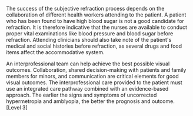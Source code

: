 The success of the subjective refraction process depends on the collaboration of different health workers attending to the patient. A patient who has been found to have high blood sugar is not a good candidate for refraction. It is therefore indicative that the nurses are available to conduct proper vital examinations like blood pressure and blood sugar before refraction. Attending clinicians should also take note of the patient's medical and social histories before refraction, as several drugs and food items affect the accommodative system.

An interprofessional team can help achieve the best possible visual outcomes. Collaboration, shared decision-making with patients and family members for minors, and communication are critical elements for good visual outcomes. The interprofessional care provided to the patient must use an integrated care pathway combined with an evidence-based approach. The earlier the signs and symptoms of uncorrected hypermetropia and amblyopia, the better the prognosis and outcome. [Level 3]